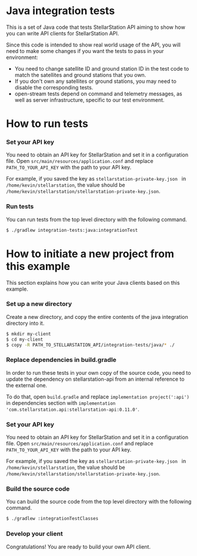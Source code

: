 # Java integration tests

This is a set of Java code that tests StellarStation API aiming to show how you can write API clients
for StellarStation API.

Since this code is intended to show real world usage of the API, you will need to make some changes
if you want the tests to pass in your environment:
  - You need to change satellite ID and ground station ID in the test code to match the satellites and ground
stations that you own.
  - If you don't own any satellites or ground stations, you may need to disable the corresponding tests.
  - open-stream tests depend on command and telemetry messages, as well as server infrastructure, specific to
our test environment.


# How to run tests


### Set your API key
You need to obtain an API key for StellarStation and set it in a configuration file. 
Open `src/main/resources/application.conf` and replace `PATH_TO_YOUR_API_KEY` with the path to your API key.

For example, if you saved the key as `stellarstation-private-key.json ` in `/home/kevin/stellarstation`, the value
should be `/home/kevin/stellarstation/stellarstation-private-key.json`.     
 

### Run tests
You can run tests from the top level directory with the following command.

```bash
$ ./gradlew integration-tests:java:integrationTest
```

# How to initiate a new project from this example
This section explains how you can write your Java clients based on this example.

### Set up a new directory
Create a new directory, and copy the entire contents of the java integration directory into it.

```bash
$ mkdir my-client
$ cd my-client
$ copy -R PATH_TO_STELLARSTATION_API/integration-tests/java/* ./
```

### Replace dependencies in build.gradle
In order to run these tests in your own copy of the source code, you need to update the dependency
on stellarstation-api from an internal reference to the external one.

To do that, open `build.gradle` and replace `implementation project(':api')` in dependencies section with
`implementation 'com.stellarstation.api:stellarstation-api:0.11.0'`.


### Set your API key
You need to obtain an API key for StellarStation and set it in a configuration file.
Open `src/main/resources/application.conf` and replace `PATH_TO_YOUR_API_KEY` with the path to your API key.

For example, if you saved the key as `stellarstation-private-key.json ` in `/home/kevin/stellarstation`, the value
should be `/home/kevin/stellarstation/stellarstation-private-key.json`.


### Build the source code
You can build the source code from the top level directory with the following command.

```bash
$ ./gradlew :integrationTestClasses
```

### Develop your client
Congratulations! You are ready to build your own API client.
